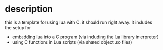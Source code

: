 # description
this is a template for using lua with C. it should run right away. it includes the setup for
* embedding lua into a C program (via including the lua library interpreter)
* using C functions in Lua scripts (via shared object .so files)
